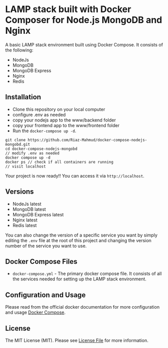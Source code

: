 # LAMP stack built with Docker Composer for Node.js MongoDB and Nginx

A basic LAMP stack environment built using Docker Compose. It consists of the following:

- NodeJs
- MongoDB
- MongoDB Express
- Nginx
- Redis

## Installation

- Clone this repository on your local computer
- configure .env as needed
- copy your nodejs app to the www/backend folder
- copy your frontend app to the www/frontend folder
- Run the `docker-compose up -d`.

```shell
git clone https://github.com/Riaz-Mahmud/docker-compose-nodejs-mongobd.git
cd docker-compose-nodejs-mongobd
// modify .env as needed
docker compose up -d
docker ps // check if all containers are running
// visit localhost
```

Your project is now ready!! You can access it via `http://localhost`.

## Versions

- NodeJs latest
- MongoDB latest
- MongoDB Express latest
- Nginx latest
- Redis latest

You can also change the version of a specific service you want by simply editing the `.env` file at the root of this project and changing the version number of the service you want to use.


## Docker Compose Files

- `docker-compose.yml` - The primary docker compose file. It consists of all the services needed for setting up the LAMP stack environment.


## Configuration and Usage

Please read from the official docker documentation for more configuration and usage [Docker Compose](https://docs.docker.com/compose/).

## License

The MIT License (MIT). Please see [License File](LICENSE) for more information.

